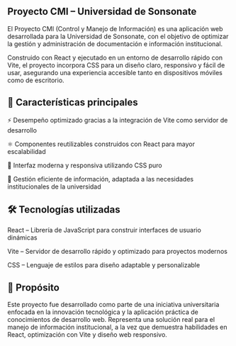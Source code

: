 ## Proyecto CMI – Universidad de Sonsonate

El Proyecto CMI (Control y Manejo de Información) es una aplicación web desarrollada para la Universidad de Sonsonate, con el objetivo de optimizar la gestión y administración de documentación e información institucional.

Construido con React y ejecutado en un entorno de desarrollo rápido con Vite, el proyecto incorpora CSS para un diseño claro, responsivo y fácil de usar, asegurando una experiencia accesible tanto en dispositivos móviles como de escritorio.

## 🚀 Características principales

⚡ Desempeño optimizado gracias a la integración de Vite como servidor de desarrollo

⚛️ Componentes reutilizables construidos con React para mayor escalabilidad

🎨 Interfaz moderna y responsiva utilizando CSS puro

📂 Gestión eficiente de información, adaptada a las necesidades institucionales de la universidad

## 🛠️ Tecnologías utilizadas

React – Librería de JavaScript para construir interfaces de usuario dinámicas

Vite – Servidor de desarrollo rápido y optimizado para proyectos modernos

CSS – Lenguaje de estilos para diseño adaptable y personalizable

## 🎯 Propósito

Este proyecto fue desarrollado como parte de una iniciativa universitaria enfocada en la innovación tecnológica y la aplicación práctica de conocimientos de desarrollo web. Representa una solución real para el manejo de información institucional, a la vez que demuestra habilidades en React, optimización con Vite y diseño web responsivo.
